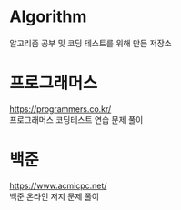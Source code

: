 # Algorithm
알고리즘 공부 및 코딩 테스트를 위해 만든 저장소
<br>
# 프로그래머스
https://programmers.co.kr/
<br>
프로그래머스 코딩테스트 연습 문제 풀이 
<br>
# 백준
https://www.acmicpc.net/
<br>
백준 온라인 저지 문제 풀이
